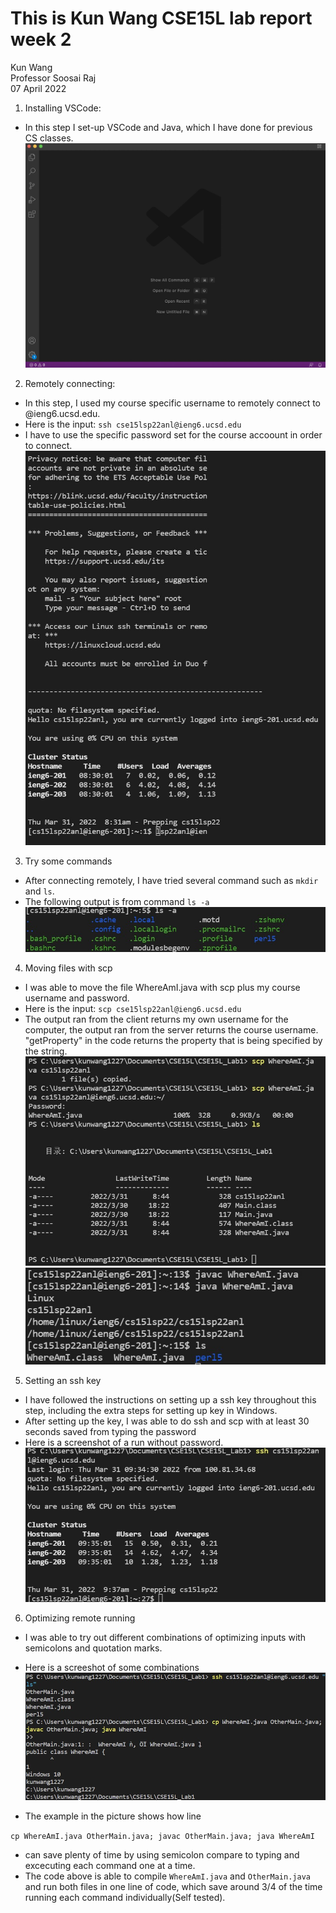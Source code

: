 # This is Kun Wang CSE15L lab report week 2
Kun Wang\
Professor Soosai Raj\
07 April 2022

1. Installing VSCode:
- In this step I set-up VSCode and Java, which I have done for previous CS classes.\
![vscode_open](vscode_open.jpg)

2. Remotely connecting:
- In this step, I used my course specific username to remotely connect to @ieng6.ucsd.edu.
- Here is the input:
`ssh cse15lsp22anl@ieng6.ucsd.edu`
- I have to use the specific password set for the course accoount in order to connect.
![remote_connect](remote_connect.jpg)

3. Try some commands
- After connecting remotely, I have tried several command such as `mkdir` and `ls`.
- The following output is from command `ls -a`
![try_command](try_command.jpg)

4. Moving files with scp
- I was able to move the file WhereAmI.java with scp plus my course username and password.
- Here is the input: `scp cse15lsp22anl@ieng6.ucsd.edu`
- The output ran from the client returns my own username for the computer, the output ran from the server returns the course username.
"getProperty" in the code returns the property that is being specified by the string.
![Move_scp_1](Move_scp_1.jpg)
![Move_scp_2](Move_scp_2.jpg)

5. Setting an ssh key
- I have followed the instructions on setting up a ssh key throughout this step, including the extra steps for setting up key in Windows.
- After setting up the key, I was able to do ssh and scp with at least 30 seconds saved from typing the password
- Here is a screenshot of a run without password.
![Run_key](Run_key.jpg)

6. Optimizing remote running
- I was able to try out different combinations of optimizing inputs with semicolons and quotation marks.
- Here is a screeshot of some combinations
![Optimizing_Run](Optimizing_Run.jpg)


- The example in the picture shows how line 

`cp WhereAmI.java OtherMain.java; javac OtherMain.java; java WhereAmI` 
- can save plenty of time by using semicolon compare to typing and excecuting each command one at a time.
- The code above is able to compile `WhereAmI.java` and `OtherMain.java` and run both files in one line of code, which save around 3/4 of the time running each command individually(Self tested).
